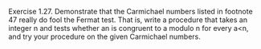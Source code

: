 Exercise 1.27. Demonstrate that the Carmichael numbers listed in footnote 47 really do fool the Fermat test. That is, write a procedure that takes an integer n and tests whether an is congruent to a modulo n for every a<n, and try your procedure on the given Carmichael numbers.
